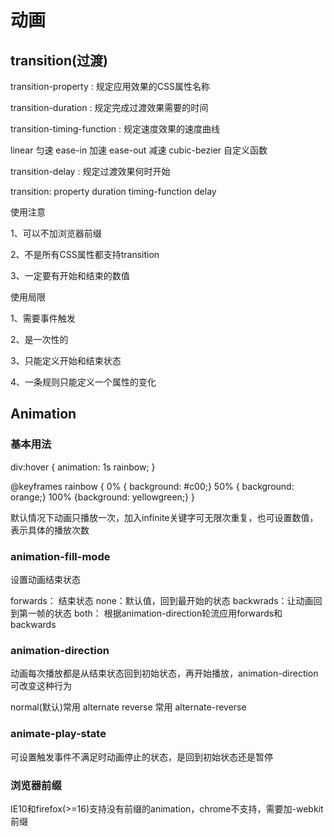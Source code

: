 # 动画

## transition(过渡)

transition-property : 规定应用效果的CSS属性名称

transition-duration : 规定完成过渡效果需要的时间

transition-timing-function : 规定速度效果的速度曲线

linear 匀速
ease-in 加速
ease-out 减速
cubic-bezier 自定义函数

transition-delay : 规定过渡效果何时开始

transition: property duration timing-function delay

使用注意

1、可以不加浏览器前缀

2、不是所有CSS属性都支持transition

3、一定要有开始和结束的数值

使用局限

1、需要事件触发

2、是一次性的

3、只能定义开始和结束状态

4、一条规则只能定义一个属性的变化

## Animation

### 基本用法

div:hover {
    animation: 1s rainbow;
}

@keyframes rainbow {
    0% { background: #c00;}
    50% { background: orange;}
    100% {background: yellowgreen;}
}

默认情况下动画只播放一次，加入infinite关键字可无限次重复，也可设置数值，表示具体的播放次数

### animation-fill-mode

设置动画结束状态

forwards： 结束状态
none：默认值，回到最开始的状态
backwrads：让动画回到第一帧的状态
both： 根据animation-direction轮流应用forwards和backwards

### animation-direction

动画每次播放都是从结束状态回到初始状态，再开始播放，animation-direction可改变这种行为

normal(默认)常用
alternate
reverse 常用
alternate-reverse

### animate-play-state

可设置触发事件不满足时动画停止的状态，是回到初始状态还是暂停

### 浏览器前缀

IE10和firefox(>=16)支持没有前缀的animation，chrome不支持，需要加-webkit前缀




